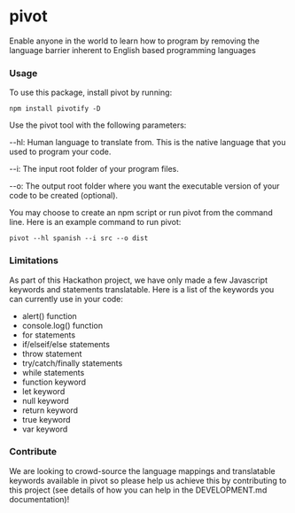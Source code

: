 # pivot
Enable anyone in the world to learn how to program by removing the language barrier inherent to English based programming languages

### Usage

To use this package, install pivot by running:

    npm install pivotify -D

Use the pivot tool with the following parameters:

--hl: Human language to translate from. This is the native language that you used to program your code.

--i: The input root folder of your program files.

--o: The output root folder where you want the executable version of your code to be created (optional). 

You may choose to create an npm script or run pivot from the command line.  Here is an example command to run pivot:

    pivot --hl spanish --i src --o dist
    
### Limitations

As part of this Hackathon project, we have only made a few Javascript keywords and statements translatable. Here is a list of the keywords you can currently use in your code:

* alert() function
* console.log() function
* for statements
* if/elseif/else statements
* throw statement
* try/catch/finally statements
* while statements
* function keyword
* let keyword
* null keyword
* return keyword
* true keyword
* var keyword

### Contribute

We are looking to crowd-source the language mappings and translatable keywords available in pivot so please help us achieve this by contributing to this project (see details of how you can help in the DEVELOPMENT.md documentation)!

